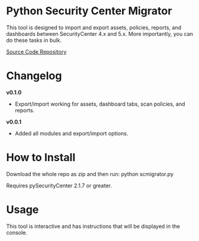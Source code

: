 # Python Security Center Migrator

This tool is designed to import and export assets, policies, reports, and dashboards between SecurityCenter 4.x and 5.x.
More importantly, you can do these tasks in bulk.

[Source Code Repository](https://github.com/mweinberger/scmigrator)

# Changelog
__v0.1.0__

* Export/import working for assets, dashboard tabs, scan policies, and reports.

__v0.0.1__

* Added all modules and export/import options.


# How to Install

Download the whole repo as zip and then run:
python scmigrator.py

Requires pySecurityCenter 2.1.7 or greater.

# Usage

This tool is interactive and has instructions that will be displayed in the console.
